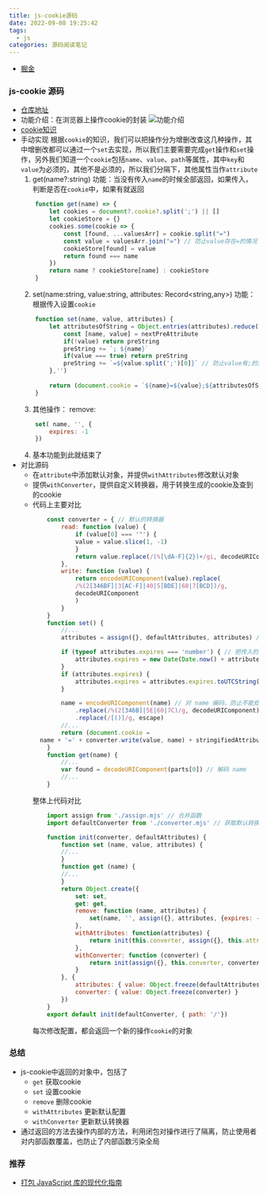```yaml
---
title: js-cookie源码
date: 2022-09-08 19:25:42
tags:
  - js
categories: 源码阅读笔记
---
```


- [掘金](https://juejin.cn/post/7141305632220512263)

### js-cookie 源码

- [仓库地址](https://github.com/js-cookie/js-cookie)
- 功能介绍：在浏览器上操作cookie的封装
![功能介绍](https://cloud.githubusercontent.com/assets/835857/14581711/ba623018-0436-11e6-8fce-d2ccd4d379c9.gif)
- [cookie知识](https://developer.mozilla.org/zh-CN/docs/Web/API/Document/cookie)
- 手动实现
  根据`cookie`的知识，我们可以把操作分为增删改查这几种操作，其中增删改都可以通过一个`set`去实现，所以我们主要需要完成`get`操作和`set`操作，另外我们知道一个`cookie`包括`name`、`value`、`path`等属性，其中`key`和`value`为必须的，其他不是必须的，所以我们分隔下，其他属性当作`attribute`
  1. get(name?:string)
    功能：当没有传入`name`的时候全部返回，如果传入，判断是否在`cookie`中，如果有就返回
    ``` js
        function get(name) => {
            let cookies = document?.cookie?.split(';') || []
            let cookieStore = {}
            cookies.some(cookie => {
                const [found, ...valuesArr] = cookie.split("=")
                const value = valuesArr.join("=") // 防止value存在=的情况
                cookieStore[found] = value
                return found === name
            })
            return name ? cookieStore[name] : cookieStore
        }
    ``` 
  2. set(name:string, value:string, attributes: Record<string,any>)
    功能：根据传入设置`cookie`
    ``` js
        function set(name, value, attributes) {
            let attributesOfString = Object.entries(attributes).reduce((preString, nextPreAttribute)=> {
                const [name, value] = nextPreAttribute
                if(!value) return preString
                preString += `; ${name}`
                if(value === true) return preString
                preString += `=${value.split(';')[0]}` // 防止value有;的情况
            },'') 
            
            return (document.cookie = `${name}=${value};${attributesOfString}`)
        }
    ```
  3. 其他操作：
    remove:
    ``` js
        set( name, '', {
            expires: -1
        })
    ```
  4. 基本功能到此就结束了
- 对比源码
  - 在`attribute`中添加默认对象，并提供`withAttributes`修改默认对象
  - 提供`withConverter`，提供自定义转换器，用于转换生成的cookie及查到的cookie
  - 代码上主要对比
    ``` js
        const converter = { // 默认的转换器
            read: function (value) {
                if (value[0] === '"') {
                value = value.slice(1, -1)
                }
                return value.replace(/(%[\dA-F]{2})+/gi, decodeURIComponent)
            },
            write: function (value) {
                return encodeURIComponent(value).replace(
                /%(2[346BF]|3[AC-F]|40|5[BDE]|60|7[BCD])/g,
                decodeURIComponent
                )
            }
        }
        function set() {
            //...
            attributes = assign({}, defaultAttributes, attributes) //合并默认

            if (typeof attributes.expires === 'number') { // 把传入的时间数字格式化为时间对象
                attributes.expires = new Date(Date.now() + attributes.expires * 864e5) // 864e5 为一天
            }
            if (attributes.expires) {
                attributes.expires = attributes.expires.toUTCString() // 统一格式化为标准时间字符串
            }

            name = encodeURIComponent(name) // 对 name 编码，防止不能处理的情况
                .replace(/%(2[346B]|5E|60|7C)/g, decodeURIComponent)
                .replace(/[()]/g, escape)
            //...
            return (document.cookie =
      name + '=' + converter.write(value, name) + stringifiedAttributes) // converter 为 传入的转换器，返回字符串
        }
        function get(name) {
            //...
            var found = decodeURIComponent(parts[0]) // 解码 name
            //...
        }
    ```
    整体上代码对比
    ``` javascript 
        import assign from './assign.mjs' // 合并函数
        import defaultConverter from './converter.mjs' // 获取默认转换器

        function init(converter, defaultAttributes) {
            function set (name, value, attributes) {
            //...
            }
            function get (name) {
            //...
            }
            return Object.create({
                set: set,
                get: get,
                remove: function (name, attributes) {
                    set(name, '', assign({}, attributes, {expires: -1}))
                },
                withAttributes: function(attributes) {
                    return init(this.converter, assign({}, this.attributes, attributes))
                },
                withConverter: function (converter) {
                    return init(assign({}, this.converter, converter), this.attributes)
                }
            }, {
                attributes: { value: Object.freeze(defaultAttributes) },
                converter: { value: Object.freeze(converter) }
            })
        }
        export default init(defaultConverter, { path: '/'})
    ```
    每次修改配置，都会返回一个新的操作`cookie`的对象

### 总结
- js-cookie中返回的对象中，包括了
  - `get` 获取cookie
  - `set` 设置cookie 
  - `remove` 删除cookie
  - `withAttributes` 更新默认配置
  - `withConverter` 更新默认转换器
- 通过返回的方法去操作内部的方法，利用闭包对操作进行了隔离，防止使用者对内部函数覆盖，也防止了内部函数污染全局

### 推荐
- [打包 JavaScript 库的现代化指南](https://github.com/frehner/modern-guide-to-packaging-js-library/blob/main/README-zh_CN.md)
